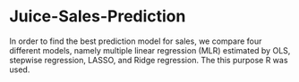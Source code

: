 # Juice-Sales-Prediction
In order to find the best prediction model for sales, we compare four different models, namely multiple
linear regression (MLR) estimated by OLS, stepwise regression, LASSO, and Ridge regression. 
The this purpose R was used. 
